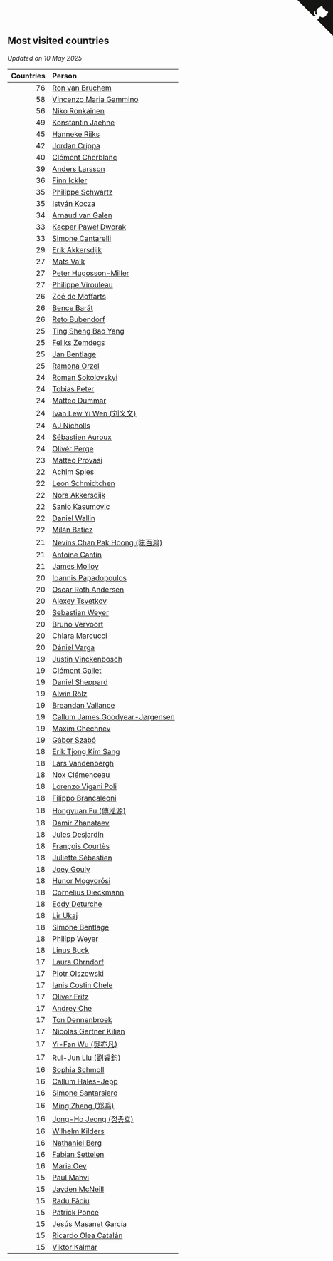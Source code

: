 ## Most visited countries

*Updated on 10 May 2025*

| Countries | Person |
| ---: | :--- |
| 76 | [Ron van Bruchem](https://www.worldcubeassociation.org/persons/2003BRUC01) |
| 58 | [Vincenzo Maria Gammino](https://www.worldcubeassociation.org/persons/2016GAMM01) |
| 56 | [Niko Ronkainen](https://www.worldcubeassociation.org/persons/2010RONK01) |
| 49 | [Konstantin Jaehne](https://www.worldcubeassociation.org/persons/2015JAEH01) |
| 45 | [Hanneke Rijks](https://www.worldcubeassociation.org/persons/2008RIJK01) |
| 42 | [Jordan Crippa](https://www.worldcubeassociation.org/persons/2019CRIP01) |
| 40 | [Clément Cherblanc](https://www.worldcubeassociation.org/persons/2014CHER05) |
| 39 | [Anders Larsson](https://www.worldcubeassociation.org/persons/2003LARS01) |
| 36 | [Finn Ickler](https://www.worldcubeassociation.org/persons/2012ICKL01) |
| 35 | [Philippe Schwartz](https://www.worldcubeassociation.org/persons/2018SCHW02) |
| 35 | [István Kocza](https://www.worldcubeassociation.org/persons/2005KOCZ01) |
| 34 | [Arnaud van Galen](https://www.worldcubeassociation.org/persons/2006GALE01) |
| 33 | [Kacper Paweł Dworak](https://www.worldcubeassociation.org/persons/2020DWOR01) |
| 33 | [Simone Cantarelli](https://www.worldcubeassociation.org/persons/2012CANT02) |
| 29 | [Erik Akkersdijk](https://www.worldcubeassociation.org/persons/2005AKKE01) |
| 27 | [Mats Valk](https://www.worldcubeassociation.org/persons/2007VALK01) |
| 27 | [Peter Hugosson-Miller](https://www.worldcubeassociation.org/persons/2021HUGO01) |
| 27 | [Philippe Virouleau](https://www.worldcubeassociation.org/persons/2008VIRO01) |
| 26 | [Zoé de Moffarts](https://www.worldcubeassociation.org/persons/2010MOFF02) |
| 26 | [Bence Barát](https://www.worldcubeassociation.org/persons/2008BARA01) |
| 26 | [Reto Bubendorf](https://www.worldcubeassociation.org/persons/2012BUBE01) |
| 25 | [Ting Sheng Bao Yang](https://www.worldcubeassociation.org/persons/2008BAOY01) |
| 25 | [Feliks Zemdegs](https://www.worldcubeassociation.org/persons/2009ZEMD01) |
| 25 | [Jan Bentlage](https://www.worldcubeassociation.org/persons/2010BENT01) |
| 25 | [Ramona Orzel](https://www.worldcubeassociation.org/persons/2019ORZE03) |
| 24 | [Roman Sokolovskyi](https://www.worldcubeassociation.org/persons/2021SOKO03) |
| 24 | [Tobias Peter](https://www.worldcubeassociation.org/persons/2014PETE03) |
| 24 | [Matteo Dummar](https://www.worldcubeassociation.org/persons/2017DUMM01) |
| 24 | [Ivan Lew Yi Wen (刘义文)](https://www.worldcubeassociation.org/persons/2012WENI01) |
| 24 | [AJ Nicholls](https://www.worldcubeassociation.org/persons/2015NICH04) |
| 24 | [Sébastien Auroux](https://www.worldcubeassociation.org/persons/2008AURO01) |
| 24 | [Olivér Perge](https://www.worldcubeassociation.org/persons/2007PERG01) |
| 23 | [Matteo Provasi](https://www.worldcubeassociation.org/persons/2009PROV01) |
| 22 | [Achim Spies](https://www.worldcubeassociation.org/persons/2021SPIE01) |
| 22 | [Leon Schmidtchen](https://www.worldcubeassociation.org/persons/2010SCHM01) |
| 22 | [Nora Akkersdijk](https://www.worldcubeassociation.org/persons/2009CHRI03) |
| 22 | [Sanio Kasumovic](https://www.worldcubeassociation.org/persons/2009KASU01) |
| 22 | [Daniel Wallin](https://www.worldcubeassociation.org/persons/2013WALL03) |
| 22 | [Milán Baticz](https://www.worldcubeassociation.org/persons/2005BATI01) |
| 21 | [Nevins Chan Pak Hoong (陈百鸿)](https://www.worldcubeassociation.org/persons/2010CHAN20) |
| 21 | [Antoine Cantin](https://www.worldcubeassociation.org/persons/2010CANT02) |
| 21 | [James Molloy](https://www.worldcubeassociation.org/persons/2011MOLL01) |
| 20 | [Ioannis Papadopoulos](https://www.worldcubeassociation.org/persons/2013PAPA01) |
| 20 | [Oscar Roth Andersen](https://www.worldcubeassociation.org/persons/2008ANDE02) |
| 20 | [Alexey Tsvetkov](https://www.worldcubeassociation.org/persons/2017TSVE02) |
| 20 | [Sebastian Weyer](https://www.worldcubeassociation.org/persons/2010WEYE02) |
| 20 | [Bruno Vervoort](https://www.worldcubeassociation.org/persons/2011VERV01) |
| 20 | [Chiara Marcucci](https://www.worldcubeassociation.org/persons/2021MARC03) |
| 20 | [Dániel Varga](https://www.worldcubeassociation.org/persons/2008VARG01) |
| 19 | [Justin Vinckenbosch](https://www.worldcubeassociation.org/persons/2016VINC03) |
| 19 | [Clément Gallet](https://www.worldcubeassociation.org/persons/2004GALL02) |
| 19 | [Daniel Sheppard](https://www.worldcubeassociation.org/persons/2009SHEP01) |
| 19 | [Alwin Rölz](https://www.worldcubeassociation.org/persons/2016ROLZ01) |
| 19 | [Breandan Vallance](https://www.worldcubeassociation.org/persons/2007VALL01) |
| 19 | [Callum James Goodyear-Jørgensen](https://www.worldcubeassociation.org/persons/2012GOOD02) |
| 19 | [Maxim Chechnev](https://www.worldcubeassociation.org/persons/2011CHEC01) |
| 19 | [Gábor Szabó](https://www.worldcubeassociation.org/persons/2005SZAB02) |
| 18 | [Erik Tjong Kim Sang](https://www.worldcubeassociation.org/persons/2018SANG01) |
| 18 | [Lars Vandenbergh](https://www.worldcubeassociation.org/persons/2003VAND01) |
| 18 | [Nox Clémenceau](https://www.worldcubeassociation.org/persons/2015CLEM03) |
| 18 | [Lorenzo Vigani Poli](https://www.worldcubeassociation.org/persons/2007POLI01) |
| 18 | [Filippo Brancaleoni](https://www.worldcubeassociation.org/persons/2008BRAN01) |
| 18 | [Hongyuan Fu (傅泓源)](https://www.worldcubeassociation.org/persons/2017FUHO01) |
| 18 | [Damir Zhanataev](https://www.worldcubeassociation.org/persons/2017ZHAD01) |
| 18 | [Jules Desjardin](https://www.worldcubeassociation.org/persons/2010DESJ01) |
| 18 | [François Courtès](https://www.worldcubeassociation.org/persons/2008COUR01) |
| 18 | [Juliette Sébastien](https://www.worldcubeassociation.org/persons/2014SEBA01) |
| 18 | [Joey Gouly](https://www.worldcubeassociation.org/persons/2007GOUL01) |
| 18 | [Hunor Mogyorósi](https://www.worldcubeassociation.org/persons/2015MOGY01) |
| 18 | [Cornelius Dieckmann](https://www.worldcubeassociation.org/persons/2009DIEC01) |
| 18 | [Eddy Deturche](https://www.worldcubeassociation.org/persons/2014DETU01) |
| 18 | [Lir Ukaj](https://www.worldcubeassociation.org/persons/2016UKAJ01) |
| 18 | [Simone Bentlage](https://www.worldcubeassociation.org/persons/2014OHLE01) |
| 18 | [Philipp Weyer](https://www.worldcubeassociation.org/persons/2010WEYE01) |
| 18 | [Linus Buck](https://www.worldcubeassociation.org/persons/2016BUCK01) |
| 17 | [Laura Ohrndorf](https://www.worldcubeassociation.org/persons/2009OHRN01) |
| 17 | [Piotr Olszewski](https://www.worldcubeassociation.org/persons/2013OLSZ02) |
| 17 | [Ianis Costin Chele](https://www.worldcubeassociation.org/persons/2021CHEL01) |
| 17 | [Oliver Fritz](https://www.worldcubeassociation.org/persons/2014FRIT02) |
| 17 | [Andrey Che](https://www.worldcubeassociation.org/persons/2015CHEA01) |
| 17 | [Ton Dennenbroek](https://www.worldcubeassociation.org/persons/2003DENN01) |
| 17 | [Nicolas Gertner Kilian](https://www.worldcubeassociation.org/persons/2013GERT01) |
| 17 | [Yi-Fan Wu (吳亦凡)](https://www.worldcubeassociation.org/persons/2010WUIF01) |
| 17 | [Rui-Jun Liu (劉睿鈞)](https://www.worldcubeassociation.org/persons/2011LIUR02) |
| 16 | [Sophia Schmoll](https://www.worldcubeassociation.org/persons/2018SCHM05) |
| 16 | [Callum Hales-Jepp](https://www.worldcubeassociation.org/persons/2012HALE01) |
| 16 | [Simone Santarsiero](https://www.worldcubeassociation.org/persons/2009SANT01) |
| 16 | [Ming Zheng (郑鸣)](https://www.worldcubeassociation.org/persons/2009ZHEN11) |
| 16 | [Jong-Ho Jeong (정종호)](https://www.worldcubeassociation.org/persons/2008JONG03) |
| 16 | [Wilhelm Kilders](https://www.worldcubeassociation.org/persons/2010KILD02) |
| 16 | [Nathaniel Berg](https://www.worldcubeassociation.org/persons/2012BERG04) |
| 16 | [Fabian Settelen](https://www.worldcubeassociation.org/persons/2015SETT01) |
| 16 | [Maria Oey](https://www.worldcubeassociation.org/persons/2007OEYM01) |
| 15 | [Paul Mahvi](https://www.worldcubeassociation.org/persons/2012MAHV01) |
| 15 | [Jayden McNeill](https://www.worldcubeassociation.org/persons/2012MCNE01) |
| 15 | [Radu Făciu](https://www.worldcubeassociation.org/persons/2009FACI01) |
| 15 | [Patrick Ponce](https://www.worldcubeassociation.org/persons/2012PONC02) |
| 15 | [Jesús Masanet García](https://www.worldcubeassociation.org/persons/2004MASA01) |
| 15 | [Ricardo Olea Catalán](https://www.worldcubeassociation.org/persons/2017CATA04) |
| 15 | [Viktor Kalmar](https://www.worldcubeassociation.org/persons/2011KALM01) |


<a href="https://github.com/jonatanklosko/wca_statistics" class="github-corner" aria-label="View source on Github"><svg width="80" height="80" viewBox="0 0 250 250" style="fill:#151513; color:#fff; position: absolute; top: 0; border: 0; right: 0;" aria-hidden="true"><path d="M0,0 L115,115 L130,115 L142,142 L250,250 L250,0 Z"></path><path d="M128.3,109.0 C113.8,99.7 119.0,89.6 119.0,89.6 C122.0,82.7 120.5,78.6 120.5,78.6 C119.2,72.0 123.4,76.3 123.4,76.3 C127.3,80.9 125.5,87.3 125.5,87.3 C122.9,97.6 130.6,101.9 134.4,103.2" fill="currentColor" style="transform-origin: 130px 106px;" class="octo-arm"></path><path d="M115.0,115.0 C114.9,115.1 118.7,116.5 119.8,115.4 L133.7,101.6 C136.9,99.2 139.9,98.4 142.2,98.6 C133.8,88.0 127.5,74.4 143.8,58.0 C148.5,53.4 154.0,51.2 159.7,51.0 C160.3,49.4 163.2,43.6 171.4,40.1 C171.4,40.1 176.1,42.5 178.8,56.2 C183.1,58.6 187.2,61.8 190.9,65.4 C194.5,69.0 197.7,73.2 200.1,77.6 C213.8,80.2 216.3,84.9 216.3,84.9 C212.7,93.1 206.9,96.0 205.4,96.6 C205.1,102.4 203.0,107.8 198.3,112.5 C181.9,128.9 168.3,122.5 157.7,114.1 C157.9,116.9 156.7,120.9 152.7,124.9 L141.0,136.5 C139.8,137.7 141.6,141.9 141.8,141.8 Z" fill="currentColor" class="octo-body"></path></svg></a><style>.github-corner:hover .octo-arm{animation:octocat-wave 560ms ease-in-out}@keyframes octocat-wave{0%,100%{transform:rotate(0)}20%,60%{transform:rotate(-25deg)}40%,80%{transform:rotate(10deg)}}@media (max-width:500px){.github-corner:hover .octo-arm{animation:none}.github-corner .octo-arm{animation:octocat-wave 560ms ease-in-out}}</style>
